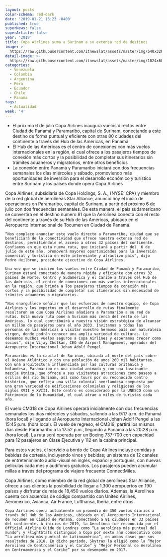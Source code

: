 ```yaml
---
layout: posts
color-schema: red-dark
date: '2019-01-21 13:23 -0400'
published: true
superNews: false
superArticle: false
year: '2019'
title: Copa Airlines suma a Surinam a su extensa red de destinos
image: >-
  https://raw.githubusercontent.com/itnewslat/assets/master/img/540x320/copa-airlines-p.jpg
detail-image: >-
  https://raw.githubusercontent.com/itnewslat/assets/master/img/1024x680/copa-airlines-g.jpg
categories:
  - Venezuela
  - Colombia
  - Argentina
  - Perú
  - Ecuador
  - Chile
  - Panama
tags:
  - Actualidad
week: '4'
---
```

- El próximo 6 de julio Copa Airlines inaugura vuelos directos entre Ciudad de Panamá y Paramaribo, capital de Surinam, conectando a este destino de forma puntual y eficiente con otras 80 ciudades del continente a través del Hub de las Américas, en Panamá 
- El Hub de las Américas es el centro de conexiones con más vuelos internacionales en la región, el cual ofrece a los pasajeros tiempos de conexión más cortos y la posibilidad de completar sus itinerarios sin trámites aduaneros y migratorios, entre otros beneficios
- La conexión entre Panamá y Paramaribo iniciará con dos frecuencias semanales los días miércoles y sábado, promoviendo más oportunidades de inversión para el desarrollo económico y turístico entre Surinam y los países donde opera Copa Airlines

Copa Airlines, subsidiaria de Copa Holdings, S. A., {NYSE: CPA} y miembro de la red global de aerolíneas Star Alliance, anunció hoy el inicio de operaciones en Paramaribo, capital de Surinam, a partir del próximo 6 de julio con dos frecuencias semanales. De esta manera, el país sudamericano se convertirá en el destino número 81 que la Aerolínea conecta con el resto del continente a través de su Hub de las Américas, ubicado en el Aeropuerto Internacional de Tocumen en Ciudad de Panamá.

	“Nos complace anunciar este vuelo directo a Paramaribo, ciudad que se beneficiará de la conectividad que ofrece nuestra extensa red de destinos, permitiéndole el acceso a otros 32 países del continente. Confiamos en que esta nueva ruta, que iniciará a partir del  6 de julio de este año, promoverá mayores oportunidades para la inversión comercial y turística en este interesante y atractivo país”, dijo Pedro Heilbron, presidente ejecutivo de Copa Airlines.
    
	Una vez que se inicien los vuelos entre Ciudad de Panamá y Paramaribo, Surinam estará conectado de manera rápida y eficiente con otros 32 países de Norte, Centro y Sudamérica y el Caribe a través del Hub de las Américas, el centro de conexiones con más vuelos internacionales en la región, que brinda a los pasajeros tiempos de conexión más cortos y la posibilidad de completar sus itinerarios sin necesidad de trámites aduaneros o migratorios. 
    
	“Nos enorgullece señalar que los esfuerzos de nuestro equipo, de Copa Airlines y los expertos en el desarrollo de rutas finalmente resultaron en que Copa Airlines añadiera a Paramaribo a su red de rutas. Esta nueva ruta pone a Surinam más cerca del resto de las Américas, lo cual contribuirá a nuestra visión estratégica de alcanzar un millón de pasajeros para el año 2033. Invitamos a todas las personas de las Américas a visitar nuestro hermoso país con naturaleza virgen, donde podrán conocer una amplia variedad de culturas. Le deseamos muchos vuelos seguros a Copa Airlines y esperamos crecer como socios”, dijo Vijay Chotkan, CEO de Airport Management, operador del Aeropuerto Internacional Johan Adolf Pengel.
    
	Paramaribo es la capital de Surinam, ubicada al norte del país sobre el Océano Atlántico y con una población de unos 260 mil habitantes. Con una arquitectura influenciada por las culturas británica y holandesa, Paramaribo es una ciudad animada y con una fascinante mezcla étnica, que ofrece a sus visitantes atracciones como paseos a orillas del río Surinam, así como tours por su reconocido centro histórico, que refleja una villa colonial neerlandesa compuesta por una gran variedad de edificaciones coloniales y religiosas de los siglos XVII y XVIII. Este centro es considerado por la UNESCO como un Patrimonio de la Humanidad, el cual atrae a miles de turistas cada año.
    
El vuelo CM318 de Copa Airlines operará inicialmente con dos frecuencias semanales los días miércoles y sábados, saliendo a las 9:17 a.m. de Panamá (hora local) y llegando al Aeropuerto Internacional Johan Adolf Pengel a las 15:45 p.m. (hora local). El vuelo de regreso, el CM319, partirá los mismos días desde Paramaribo a la 17:52 p.m., llegando a Panamá a las 20:28 p.m. (hora local). La ruta será operada por un Boeing 737-700 con capacidad para 12 pasajeros en Clase Ejecutiva y 112 en la cabina principal.   

Para estos vuelos, el servicio a bordo de Copa Airlines incluye comidas y bebidas de cortesía, incluyendo vinos y bebidas; un sistema de 12 canales de entretenimiento audio-visual en inglés, español y portugués, con nuevas películas cada mes y audífonos gratuitos. Los pasajeros pueden acumular millas a través del programa de viajero frecuente ConnectMiles.

Copa Airlines, como miembro de la red global de aerolíneas Star Alliance, ofrece a sus clientes la posibilidad de llegar a 1,300 aeropuertos en 190 países y disfrutar de más de 18,450 vuelos diarios. Además, la Aerolínea cuenta con acuerdos de código compartido con United Airlines, Aeromexico, Avianca, Air France, Lufthansa, Iberia, entre otros.

	Copa Airlines opera actualmente un promedio de 350 vuelos diarios a través del Hub de las Américas, ubicado en el Aeropuerto Internacional de Tocumen en Ciudad de Panamá, conectando a 81 ciudades en 33 países del continente. A inicios de 2019, la Aerolínea fue reconocida por el Official Airline Guide de Londres como “La aerolínea más puntual del mundo”; y FlightStats distinguió a Copa por sexto año consecutivo como “La aerolínea más puntual de Latinoamérica”, en ambos casos por sus resultados de 2018. En dicho período, Skytrax la eligió como la “Mejor Aerolínea de Centroamérica y el Caribe” y “Mejor Personal de Aerolínea en Centroamérica y el Caribe” por su desempeño en 2017.
